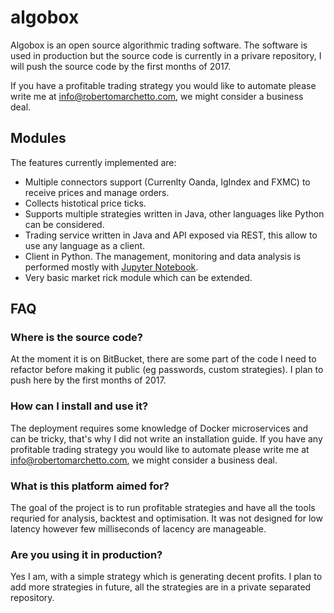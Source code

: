 # algobox

Algobox is an open source algorithmic trading software. The software is used in production but the source code is currently in a privare repository, I will push the source code by the first months of 2017.

If you have a profitable trading strategy you would like to automate please write me at info@robertomarchetto.com, we might consider a business deal.

## Modules
The features currently implemented are:

* Multiple connectors support (Currenlty Oanda, IgIndex and FXMC) to receive prices and manage orders.
* Collects histotical price ticks.
* Supports multiple strategies written in Java, other languages like Python can be considered.
* Trading service written in Java and API exposed via REST, this allow to use any language as a client.
* Client in Python. The management, monitoring and data analysis is performed mostly with [Jupyter Notebook](http://jupyter.org).
* Very basic market rick module which can be extended.

## FAQ
### Where is the source code?
At the moment it is on BitBucket, there are some part of the code I need to refactor before making it public (eg passwords, custom strategies). I plan to push here by the first months of 2017.

### How can I install and use it?
The deployment requires some knowledge of Docker microservices and can be tricky, that's why I did not write an installation guide. If you have any profitable trading strategy you would like to automate please write me at info@robertomarchetto.com, we might consider a business deal.

### What is this platform aimed for?
The goal of the project is to run profitable strategies and have all the tools requried for analysis, backtest and optimisation. It was not designed for low latency however few milliseconds of lacency are manageable.

### Are you using it in production?
Yes I am, with a simple strategy which is generating decent profits. I plan to add more strategies in future, all the strategies are in a private separated repository.
